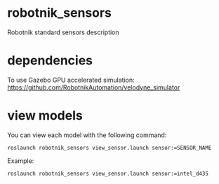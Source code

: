 # robotnik_sensors

Robotnik standard sensors description

# dependencies

To use Gazebo GPU accelerated simulation: <https://github.com/RobotnikAutomation/velodyne_simulator>

# view models

You can view each model with the following command:

`roslaunch robotnik_sensors view_sensor.launch sensor:=SENSOR_NAME`

Example:

`roslaunch robotnik_sensors view_sensor.launch sensor:=intel_d435`
